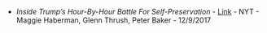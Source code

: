  - *Inside Trump’s Hour-By-Hour Battle For Self-Preservation* - [Link](https://www.nytimes.com/2017/12/09/us/politics/donald-trump-president.html) - NYT - Maggie Haberman, Glenn Thrush, Peter Baker - 12/9/2017
 
